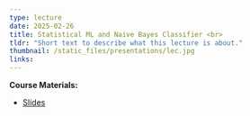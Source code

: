 ```yaml
---
type: lecture
date: 2025-02-26
title: Statistical ML and Naive Bayes Classifier <br> 
tldr: "Short text to describe what this lecture is about."
thumbnail: /static_files/presentations/lec.jpg
links: 
---
```

**Course Materials:**
- [Slides](https://ml-graph.github.io/winter-2025/static_files/presentations/slides/Naivebayes.pdf)

